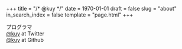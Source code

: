 +++
title = "/* @kuy */"
date = 1970-01-01
draft = false
slug = "about"
in_search_index = false
template = "page.html"
+++

プログラマ  
[@kuy](https://twitter.com/kuy) at Twitter  
[@kuy](https://github.com/kuy) at Github

<!-- more -->
